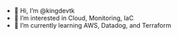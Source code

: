 - 👋 Hi, I’m @kingdevtk
- 👀 I’m interested in Cloud, Monitoring, IaC 
- 🌱 I’m currently learning AWS, Datadog, and Terraform
<!---
kingdevtk/kingdevtk is a ✨ special ✨ repository because its `README.md` (this file) appears on your GitHub profile.
You can click the Preview link to take a look at your changes.
--->
